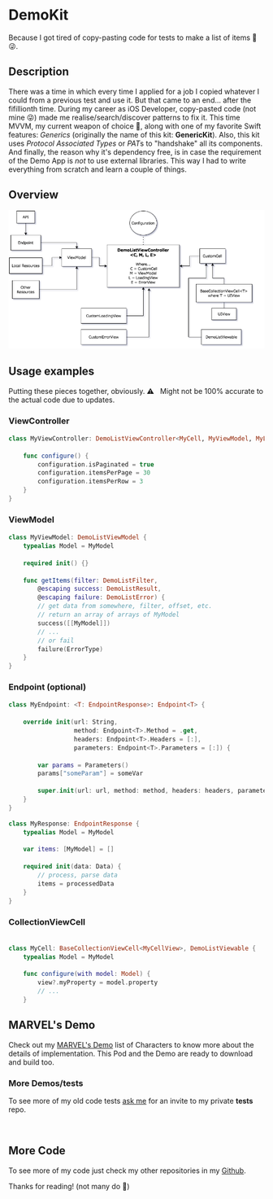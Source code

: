 # DemoKit
Because I got tired of copy-pasting code for tests to make a list of items 🤭 😜.

## Description
There was a time in which every time I applied for a job I copied whatever I could from a previous test and use it. But that came to an end... after the fifillionth time. During my career as iOS Developer, copy-pasted code (not mine 😜) made me realise/search/discover patterns to fix it. This time MVVM, my current weapon of choice 🔨, along with one of my favorite Swift features: *Generics* (originally the name of this kit: **GenericKit**). Also, this kit uses *Protocol Associated Types* or *PAT*s to "handshake" all its components. And finally, the reason why it's dependency free, is in case the requirement of the Demo App is *not* to use external libraries. This way I had to write everything from scratch and learn a couple of things.

## Overview
!["Architecture overview"](Files/DemoKitOverview.png)

## Usage examples
Putting these pieces together, obviously.
:warning: &nbsp; Might not be 100% accurate to the actual code due to updates.

### ViewController

```swift
class MyViewController: DemoListViewController<MyCell, MyViewModel, MyLoadingView, MyErrorView> {

    func configure() {
        configuration.isPaginated = true
        configuration.itemsPerPage = 30
        configuration.itemsPerRow = 3
    }
}
```

### ViewModel

```swift
class MyViewModel: DemoListViewModel {
    typealias Model = MyModel

    required init() {}
    
    func getItems(filter: DemoListFilter, 
        @escaping success: DemoListResult, 
        @escaping failure: DemoListError) {
        // get data from somewhere, filter, offset, etc.
        // return an array of arrays of MyModel
        success([[MyModel]])
        // ...
        // or fail
        failure(ErrorType)
    }
}
```

### Endpoint (optional)

```swift
class MyEndpoint: <T: EndpointResponse>: Endpoint<T> {
    
    override init(url: String,
                  method: Endpoint<T>.Method = .get,
                  headers: Endpoint<T>.Headers = [:],
                  parameters: Endpoint<T>.Parameters = [:]) {
        
        var params = Parameters()
        params["someParam"] = someVar

        super.init(url: url, method: method, headers: headers, parameters: params)
    }
}
```

```swift
class MyResponse: EndpointResponse {
    typealias Model = MyModel
    
    var items: [MyModel] = []
    
    required init(data: Data) {
        // process, parse data
        items = processedData
    }
}
```

### CollectionViewCell

```swift

class MyCell: BaseCollectionViewCell<MyCellView>, DemoListViewable {
    typealias Model = MyModel

    func configure(with model: Model) {
        view?.myProperty = model.property
        // ...
    }
```

## MARVEL's Demo
Check out my [MARVEL's Demo](/MarvelDemo) list of Characters to know more about the details of implementation. This Pod and the Demo are ready to download and build too.

### More Demos/tests
To see more of my old code tests [ask me](mailto:victormarcias@gmail.com) for an invite to my private **tests** repo.

<br />

## More Code
To see more of my code just check my other repositories in my [Github](https://github.com/victormarcias).

Thanks for reading! (not many do 🤭)
